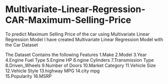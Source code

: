 # Multivariate-Linear-Regression-CAR-Maximum-Selling-Price
 To predict Maximum Selling Price of the car using Multivariate Linear Regression Model
 I have created Multivariate Linear Regression Model with the Car Dataset
 
 The Dataset Contains the following Features
1.Make 
2.Model
3.Year
4.Engine Fuel Type 
5.Engine HP 
6.ngine Cylinders
7.Transmission Type 
8.Driven_Wheels
9.Number of Doors 
10.Market Category 
11.Vehicle Size 
12.Vehicle Style 
13.highway MPG 
14.city mpg  
15.Popularity 
16.MSRP
